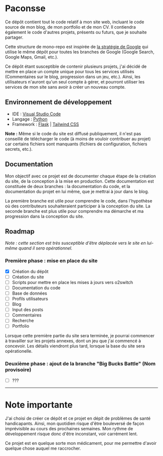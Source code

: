 # Paconsse

Ce dépôt contient tout le code relatif à mon site web, incluant le code source de mon blog, de mon portfolio et de mon CV.
Il contiendra également le code d'autres projets, présents ou futurs, que je souhaite partager.

Cette structure de mono-repo est inspirée de [la stratégie de Google](https://research.google/pubs/pub45424/) qui utilise le même dépôt pour toutes les branches de Google (Google Search, Google Maps, Gmail, etc.).

Ce dépôt étant susceptible de contenir plusieurs projets, j'ai décidé de mettre en place un compte unique pour tous les services utilisés (Commentaires sur le blog, progression dans un jeu, etc.).
Ainsi, les utilisateurs n'auront qu'un seul compte à gérer, et pourront utiliser les services de mon site sans avoir à créer un nouveau compte.

## Environnement de développement

-   IDE : [Visual Studio Code](https://code.visualstudio.com/)
-   Langage : [Python](https://www.python.org/)
-   Framework : [Flask](https://flask.palletsprojects.com/) | [Tailwind CSS](https://tailwindcss.com/)

**Note :** Même si le code du site est diffusé publiquement, il n'est pas conseillé de télécharger le code (à moins de vouloir contribuer au projet) car certains fichiers sont manquants (fichiers de configuration, fichiers secrets, etc.).

## Documentation

Mon objectif avec ce projet est de documenter chaque étape de la création du site, de la conception à la mise en production. Cette documentation est constituée de deux branches : la documentation du code, et la documentation du projet en lui même, que je mettrai à jour dans le blog.

La première branche est utile pour comprendre le code, dans l'hypothèse où des contributeurs souhaiteraient participer à la conception du site. La seconde branche est plus utile pour comprendre ma démarche et ma progression dans la conception du site.

## Roadmap

_Note : cette section est très susceptible d'être déplacée vers le site en lui-même quand il sera opérationnel._

### Première phase : mise en place du site

-   [x] Création du dépôt
-   [ ] Création du site
-   [ ] Scripts pour mettre en place les mises à jours vers o2switch
-   [ ] Documentation du code
-   [ ] Base de données
-   [ ] Profils utilisateurs
-   [ ] Blog
-   [ ] Input des posts
-   [ ] Commentaires
-   [ ] Recherche
-   [ ] Portfolio

Lorsque cette première partie du site sera terminée, je pourrai commencer à travailler sur les projets annexes, dont un jeu que j'ai commencé à concevoir. Les détails viendront plus tard, lorsque la base du site sera opérationelle.

### Deuxième phase : ajout de la branche "Big Bucks Battle" (Nom provisoire)

-   [ ] ???

---

# Note importante

J'ai choisi de créer ce dépôt et ce projet en dépit de problèmes de santé handicapants.
Ainsi, mon quotidien risque d'être bouleversé de façon imprévisible au cours des prochaines semaines. Mon rythme de développement risque donc d'être inconstant, voir carrément lent.

Ce projet est en quelque sorte mon médicament, pour me permettre d'avoir quelque chose auquel me raccrocher.
